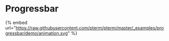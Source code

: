 # Progressbar

{% embed url="https://raw.githubusercontent.com/pterm/pterm/master/_examples/progressbar/demo/animation.svg" %}
